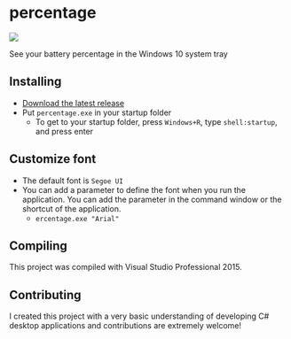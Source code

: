 # percentage

![](https://raw.githubusercontent.com/HaleShaw/percentage/master/percentage.png)

See your battery percentage in the Windows 10 system tray

## Installing

* [Download the latest release](https://github.com/HaleShaw/percentage/releases)
* Put `percentage.exe` in your startup folder
  * To get to your startup folder, press `Windows+R`, type `shell:startup`, and press enter

## Customize font

* The default font is `Segoe UI`
* You can add a parameter to define the font when you run the application. You can add the parameter in the command window or the shortcut of the application.
  * `ercentage.exe "Arial"`

## Compiling

This project was compiled with Visual Studio Professional 2015.

## Contributing

I created this project with a very basic understanding of developing C# desktop applications and contributions are extremely welcome!
